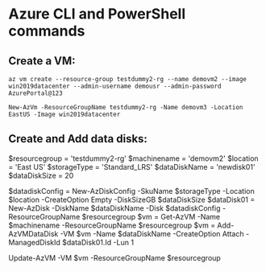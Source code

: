 # Azure CLI and PowerShell commands

## Create a VM:
```
az vm create --resource-group testdummy2-rg --name demovm2 --image win2019datacenter --admin-username demousr --admin-password AzurePortal@123
```
```
New-AzVm -ResourceGroupName testdummy2-rg -Name demovm3 -Location EastUS -Image win2019datacenter
```

## Create and Add data disks:
$resourcegroup = 'testdummy2-rg'
$machinename = 'demovm2'
$location = 'East US'
$storageType = 'Standard_LRS'
$dataDiskName = 'newdisk01'
$dataDiskSize = 20
 
$datadiskConfig = New-AzDiskConfig -SkuName $storageType -Location $location -CreateOption Empty -DiskSizeGB $dataDiskSize
$dataDisk01 = New-AzDisk -DiskName $dataDiskName -Disk $datadiskConfig -ResourceGroupName $resourcegroup
$vm = Get-AzVM -Name $machinename -ResourceGroupName $resourcegroup
$vm = Add-AzVMDataDisk -VM $vm -Name $dataDiskName -CreateOption Attach -ManagedDiskId $dataDisk01.Id -Lun 1
 
Update-AzVM -VM $vm -ResourceGroupName $resourcegroup
